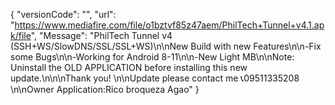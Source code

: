 {
"versionCode": "",
 "url": "https://www.mediafire.com/file/o1bztvf85z47aem/PhilTech+Tunnel+v4.1.apk/file",
 "Message": "PhilTech Tunnel v4 (SSH+WS/SlowDNS/SSL/SSL+WS)\n\nNew Build with new Features\n\n-Fix some Bugs\n\n-Working for Android 8-11\n\n-New Light MB\n\nNote: Uninstall the OLD APPLICATION before installing this new update.\n\n\nThank you!
\n\nUpdate please contact me 📞09511335208 \n\nOwner Application:Rico broqueza Agao"
}

